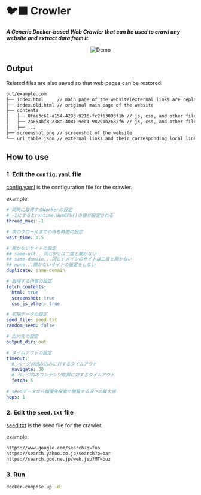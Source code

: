 # 🐦‍⬛ Crowler

**_A Generic Docker-based Web Crawler that can be used to crawl any website and extract data from it._**

<div align="center">
  <img src="./demo.gif" alt="Demo" />
</div>

## Output

Related files are also saved so that web pages can be restored.

```txt
out/example.com
├── index.html     // main page of the website(external links are replaced with local links)
├── index.old.html // original main page of the website
├── contents
│   ├── 0fae3c61-a154-4283-9216-fc2f63093f1b // js, css, and other files
│   ├── 2a854bf8-238a-4081-9ed4-98291b2682f6 // js, css, and other files
│   ├── ...
├── screenshot.png // screenshot of the website
└── url_table.json // external links and their corresponding local links
```

## How to use

### 1. Edit the `config.yaml` file

[config.yaml](./app/config.yaml) is the configuration file for the crawler.

example:

```yaml
# 同時に取得するWorkerの設定
# -1にするとruntime.NumCPU()の値が設定される
thread_max: -1

# 次のクロールまでの待ち時間の設定
wait_time: 0.5

# 開かないサイトの設定
## same-url...同じURLは二度と開かない
## same-domain...同じドメインのサイトは二度と開かない
## none...開かないサイトの設定をしない
duplicate: same-domain

# 取得する内容の設定
fetch_contents:
  html: true
  screenshot: true
  css_js_other: true

# 初期データの設定
seed_file: seed.txt
random_seed: false

# 出力先の設定
output_dir: out

# タイムアウトの設定
timeout:
  # ページの読み込みに対するタイムアウト
  navigate: 30
  # ページ内のコンテンツ取得に対するタイムアウト
  fetch: 5

# seedデータから幅優先探索で閲覧する深さの最大値
hops: 1
```

### 2. Edit the `seed.txt` file

[seed.txt](./app/seed.txt) is the seed file for the crawler.

example:

```txt
https://www.google.com/search?q=foo
https://search.yahoo.co.jp/search?p=bar
https://search.goo.ne.jp/web.jsp?MT=buz
```

### 3. Run

```bash
docker-compose up -d
```
